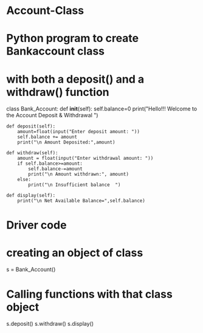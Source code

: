 # Account-Class
# Python program to create Bankaccount class
# with both a deposit() and a withdraw() function
class Bank_Account:
    def __init__(self):
        self.balance=0
        print("Hello!!! Welcome to the Account Deposit & Withdrawal ")
 
    def deposit(self):
        amount=float(input("Enter deposit amount: "))
        self.balance += amount
        print("\n Amount Deposited:",amount)
 
    def withdraw(self):
        amount = float(input("Enter withdrawal amount: "))
        if self.balance>=amount:
            self.balance-=amount
            print("\n Amount withdrawn:", amount)
        else:
            print("\n Insufficient balance  ")
 
    def display(self):
        print("\n Net Available Balance=",self.balance)
 
# Driver code
  
# creating an object of class
s = Bank_Account()
  
# Calling functions with that class object
s.deposit()
s.withdraw()
s.display()
